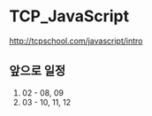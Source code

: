# TCP_JavaScript

http://tcpschool.com/javascript/intro

## 앞으로 일정

1. 02 - 08, 09
2. 03 - 10, 11, 12

